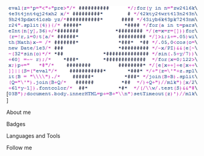 [![](https://github.com/ArtemAlt/ArtemAlt/blob/main/assets/6AIJtr5.gif)]

About me

Badges

Languages and Tools

Follow me